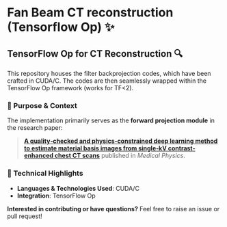 # Fan Beam CT reconstruction (Tensorflow Op) :sparkles:

## TensorFlow Op for CT Reconstruction :mag:

This repository houses the filter backprojection codes, which have been crafted in CUDA/C. The codes are then seamlessly wrapped within the TensorFlow Op framework (works for TF<2).

### :pushpin: Purpose & Context

The implementation primarily serves as the **forward projection module** in the research paper:

> [**A quality‐checked and physics‐constrained deep learning method to estimate material basis images from single‐kV contrast‐enhanced chest CT scans**](https://aapm.onlinelibrary.wiley.com/doi/full/10.1002/mp.16352) published in *Medical Physics*.


### :wrench: Technical Highlights

- **Languages & Technologies Used**: CUDA/C 
- **Integration**: TensorFlow Op

**Interested in contributing or have questions?** Feel free to raise an issue or pull request!

